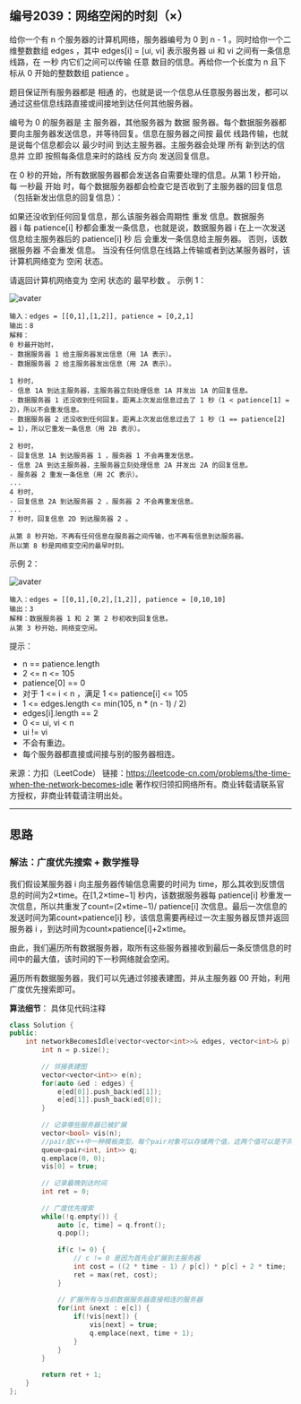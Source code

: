 ## 编号2039：网络空闲的时刻（×）

给你一个有 n 个服务器的计算机网络，服务器编号为 0 到 n - 1 。同时给你一个二维整数数组 edges ，其中 edges[i] = [ui, vi] 表示服务器 ui 和 vi 之间有一条信息线路，在 一秒 内它们之间可以传输 任意 数目的信息。再给你一个长度为 n 且下标从 0 开始的整数数组 patience 。

题目保证所有服务器都是 相通 的，也就是说一个信息从任意服务器出发，都可以通过这些信息线路直接或间接地到达任何其他服务器。

编号为 0 的服务器是 主 服务器，其他服务器为 数据 服务器。每个数据服务器都要向主服务器发送信息，并等待回复。信息在服务器之间按 最优 线路传输，也就是说每个信息都会以 最少时间 到达主服务器。主服务器会处理 所有 新到达的信息并 立即 按照每条信息来时的路线 反方向 发送回复信息。

在 0 秒的开始，所有数据服务器都会发送各自需要处理的信息。从第 1 秒开始，每 一秒最 开始 时，每个数据服务器都会检查它是否收到了主服务器的回复信息（包括新发出信息的回复信息）：

如果还没收到任何回复信息，那么该服务器会周期性 重发 信息。数据服务器 i 每 patience[i] 秒都会重发一条信息，也就是说，数据服务器 i 在上一次发送信息给主服务器后的 patience[i] 秒 后 会重发一条信息给主服务器。
否则，该数据服务器 不会重发 信息。
当没有任何信息在线路上传输或者到达某服务器时，该计算机网络变为 空闲 状态。

请返回计算机网络变为 空闲 状态的 最早秒数 。
示例 1：

![avater](https://assets.leetcode.com/uploads/2021/09/22/quiet-place-example1.png)
```
输入：edges = [[0,1],[1,2]], patience = [0,2,1]
输出：8
解释：
0 秒最开始时，
- 数据服务器 1 给主服务器发出信息（用 1A 表示）。
- 数据服务器 2 给主服务器发出信息（用 2A 表示）。

1 秒时，
- 信息 1A 到达主服务器，主服务器立刻处理信息 1A 并发出 1A 的回复信息。
- 数据服务器 1 还没收到任何回复。距离上次发出信息过去了 1 秒（1 < patience[1] = 2），所以不会重发信息。
- 数据服务器 2 还没收到任何回复。距离上次发出信息过去了 1 秒（1 == patience[2] = 1），所以它重发一条信息（用 2B 表示）。

2 秒时，
- 回复信息 1A 到达服务器 1 ，服务器 1 不会再重发信息。
- 信息 2A 到达主服务器，主服务器立刻处理信息 2A 并发出 2A 的回复信息。
- 服务器 2 重发一条信息（用 2C 表示）。
...
4 秒时，
- 回复信息 2A 到达服务器 2 ，服务器 2 不会再重发信息。
...
7 秒时，回复信息 2D 到达服务器 2 。

从第 8 秒开始，不再有任何信息在服务器之间传输，也不再有信息到达服务器。
所以第 8 秒是网络变空闲的最早时刻。
```
示例 2：

![avater](https://assets.leetcode.com/uploads/2021/09/04/network_a_quiet_place_2.png)
```
输入：edges = [[0,1],[0,2],[1,2]], patience = [0,10,10]
输出：3
解释：数据服务器 1 和 2 第 2 秒初收到回复信息。
从第 3 秒开始，网络变空闲。 
```
提示：

* n == patience.length
* 2 <= n <= 105
* patience[0] == 0
* 对于 1 <= i < n ，满足 1 <= patience[i] <= 105
* 1 <= edges.length <= min(105, n * (n - 1) / 2)
* edges[i].length == 2
* 0 <= ui, vi < n
* ui != vi
* 不会有重边。
* 每个服务器都直接或间接与别的服务器相连。


来源：力扣（LeetCode）
链接：https://leetcode-cn.com/problems/the-time-when-the-network-becomes-idle
著作权归领扣网络所有。商业转载请联系官方授权，非商业转载请注明出处。

---
## 思路

### 解法：广度优先搜索 + 数学推导

我们假设某服务器 i 向主服务器传输信息需要的时间为 time，那么其收到反馈信息的时间为2×time。在[1,2×time−1] 秒内，该数据服务器每 patience[i] 秒重发一次信息，所以共重发了count=(2×time−1)/ patience[i] 次信息。最后一次信息的发送时间为第count×patience[i] 秒，该信息需要再经过一次主服务器反馈并返回服务器 i ，到达时间为count×patience[i]+2×time。

由此，我们遍历所有数据服务器，取所有这些服务器接收到最后一条反馈信息的时间中的最大值，该时间的下一秒网络就会空闲。

遍历所有数据服务器，我们可以先通过邻接表建图，并从主服务器 00 开始，利用广度优先搜索即可。

**算法细节**：
具体见代码注释

```c++
class Solution {
public:
    int networkBecomesIdle(vector<vector<int>>& edges, vector<int>& p) {
        int n = p.size();
        
        // 邻接表建图
        vector<vector<int>> e(n);
        for(auto &ed : edges) {
            e[ed[0]].push_back(ed[1]);
            e[ed[1]].push_back(ed[0]);
        }
        
        // 记录哪些服务器已被扩展
        vector<bool> vis(n);
        //pair是C++中一种模板类型。每个pair对象可以存储两个值，这两个值可以是不同的数据类型。存储的值可以是基本数据类型也可以是自定义数据类型。
        queue<pair<int, int>> q;
        q.emplace(0, 0);
        vis[0] = true;
        
        // 记录最晚到达时间
        int ret = 0;
        
        // 广度优先搜索
        while(!q.empty()) {
            auto [c, time] = q.front();
            q.pop();
            
            if(c != 0) {
                // c != 0 是因为首先会扩展到主服务器
                int cost = ((2 * time - 1) / p[c]) * p[c] + 2 * time;
                ret = max(ret, cost);
            }
            
            // 扩展所有与当前数据服务器直接相连的服务器
            for(int &next : e[c]) {
                if(!vis[next]) {
                    vis[next] = true;
                    q.emplace(next, time + 1);
                }
            }
        }
        
        return ret + 1;
    }
};
```